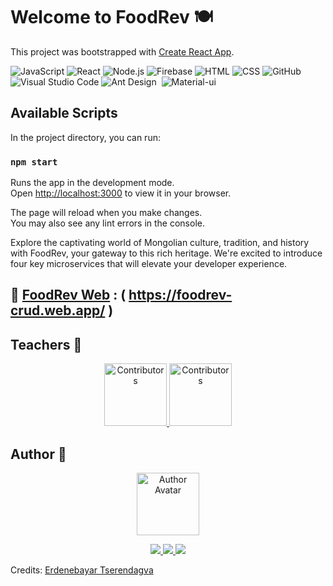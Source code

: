 # Welcome to FoodRev 🍽️

This project was bootstrapped with [Create React App](https://github.com/facebook/create-react-app).

![JavaScript](https://img.shields.io/badge/-JavaScript-05122A?style=flat&logo=javascript)
![React](https://img.shields.io/badge/-React-05122A?style=flat&logo=react)
![Node.js](https://img.shields.io/badge/-Node.js-05122A?style=flat&logo=node.js)
![Firebase](https://img.shields.io/badge/Firebase-039BE5?style=flat&logo=Firebase&logoColor=white)
![HTML](https://img.shields.io/badge/-HTML-05122A?style=flat&logo=HTML5)
![CSS](https://img.shields.io/badge/-CSS-05122A?style=flat&logo=CSS3&logoColor=1572B6)
![GitHub](https://img.shields.io/badge/-GitHub-05122A?style=flat&logo=github)
![Visual Studio Code](https://img.shields.io/badge/-Visual%20Studio%20Code-05122A?style=flat&logo=visual-studio-code&logoColor=007ACC)
![Ant Design](https://img.shields.io/badge/Ant%20Design-%230170FE?style=flat&logo=ant-design&logoColor=white)&nbsp;
![Material-ui](https://img.shields.io/badge/Material--UI-0081CB?style=flat&logo=material-ui&logoColor=white)


## Available Scripts

In the project directory, you can run:

### `npm start`

Runs the app in the development mode.\
Open [http://localhost:3000](http://localhost:3000) to view it in your browser.

The page will reload when you make changes.\
You may also see any lint errors in the console.

Explore the captivating world of Mongolian culture, tradition, and history with FoodRev, your gateway to this rich heritage. We're excited to introduce four key microservices that will elevate your developer experience.

## 🔗 [**FoodRev Web**](https://foodrev-crud.web.app) : ( https://foodrev-crud.web.app/ )

## **Teachers** 📝

<div align="center">
  <a href="https://github.com/amar9elbeg">
    <img src="https://avatars.githubusercontent.com/u/89896446?v=4" alt="Contributors" width="100px" height="100px   style="border-radius: 50%"" />
  </a>
  <a href="https://github.com/DuurenbayarUlz">
    <img src="https://avatars.githubusercontent.com/u/91991743?v=4" alt="Contributors" width="100px" height="100px" />
  </a>
</div>

## **Author** 📝

<div align="center" >
  <a href="https://github.com/ultim4te4life">
    <img src="https://avatars.githubusercontent.com/u/140849441?s=400&u=6ba36888854c76e4e19b5c5f0f5209693358c6d8&v=4"
      alt="Author Avatar"
      width="100px"
      height="100px"
    
  </a>
</div>

<p align="center">
  <a href="https://www.linkedin.com/in/erdenebayar-tserendagva-563094275/" target="_blank">
    <img src="https://img.shields.io/badge/LinkedIn-0077B5?style=flat&logo=linkedin&logoColor=white"/>
  </a>
  <a href="mailto:eegiiSte.gmail.com" target="_blank">
    <img src="https://img.shields.io/badge/Gmail-D14836?style=flat&logo=gmail&logoColor=white"/>
  </a>
  <a href="https://github.com/EegiiSte" target="_blank">
    <img src="https://img.shields.io/badge/GitHub-100000?style=flat&logo=github&logoColor=white"/>
  </a>
</p>


Credits: [Erdenebayar Tserendagva](https://github.com/EegiiSte)
